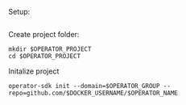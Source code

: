 
Setup:
```
```

Create project folder:
```
mkdir $OPERATOR_PROJECT
cd $OPERATOR_PROJECT
```

Initalize project
```
operator-sdk init --domain=$OPERATOR_GROUP --repo=github.com/$DOCKER_USERNAME/$OPERATOR_NAME
```